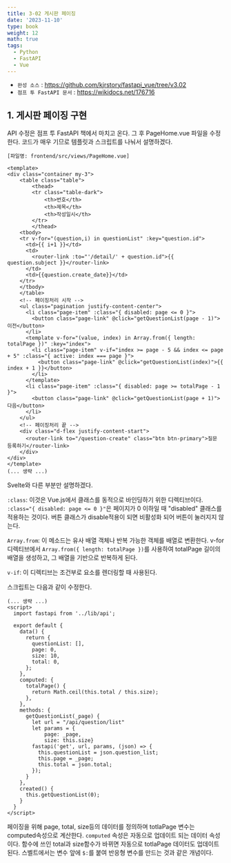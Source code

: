 ```yaml
---
title: 3-02 게시판 페이징
date: '2023-11-10'
type: book
weight: 12
math: true
tags:
  - Python
  - FastAPI
  - Vue
---
```


- `완성 소스` : https://github.com/kjrstory/fastapi_vue/tree/v3.02
- `점프 투 FastAPI 문서` : https://wikidocs.net/176716




## 1. 게시판 페이징 구현
API 수정은 점프 투 FastAPI 책에서 마치고 온다. 그 후 PageHome.vue 파일을 수정한다. 코드가 매우 기므로 템플릿과 스크립트를 나눠서 설명하겠다. 

`[파일명: frontend/src/views/PageHome.vue]`
```vue{hl_lines=["21-35","49-51"]}
<template>
<div class="container my-3">
    <table class="table">
        <thead>
        <tr class="table-dark">
            <th>번호</th>
            <th>제목</th>
            <th>작성일시</th>
        </tr>
        </thead>
    <tbody>
    <tr v-for="(question,i) in questionList" :key="question.id">
      <td>{{ i+1 }}</td>
      <td>
        <router-link :to="'/detail/' + question.id">{{ question.subject }}</router-link>
      </td>
      <td>{{question.create_date}}</td>
    </tr>
    </tbody>
    </table>
    <!-- 페이징처리 시작 -->
    <ul class="pagination justify-content-center">
      <li class="page-item" :class="{ disabled: page <= 0 }">
        <button class="page-link" @click="getQuestionList(page - 1)">이전</button>
      </li>
      <template v-for="(value, index) in Array.from({ length: totalPage })" :key="index">
        <li class="page-item" v-if="index >= page - 5 && index <= page + 5" :class="{ active: index === page }">
          <button class="page-link" @click="getQuestionList(index)">{{ index + 1 }}</button>
        </li>
      </template>
      <li class="page-item" :class="{ disabled: page >= totalPage - 1 }">
        <button class="page-link" @click="getQuestionList(page + 1)">다음</button>
      </li>
    </ul>
    <!-- 페이징처리 끝 -->
    <div class="d-flex justify-content-start">
      <router-link to="/question-create" class="btn btn-primary">질문 등록하기</router-link>
    </div>  
</div>    
</template>
(... 생략 ...)
```
Svelte와 다른 부분만 설명하겠다. 

`:class`: 이것은 Vue.js에서 클래스를 동적으로 바인딩하기 위한 디렉티브이다. `:class="{ disabled: page <= 0 }"`은 페이지가 0 이하일 때 "disabled" 클래스를 적용하는 것이다. 버튼 클래스가 disable적용이 되면 비활성화 되어 버튼이 눌러지지 않는다.

`Array.from`: 이 메소드는 유사 배열 객체나 반복 가능한 객체를 배열로 변환한다. v-for 디렉티브에서 `Array.from({ length: totalPage })`를 사용하여 totalPage 길이의 배열을 생성하고, 그 배열을 기반으로 반복하게 된다.

`v-if`: 이 디렉티브는 조건부로 요소를 렌더링할 때 사용된다.


스크립트는 다음과 같이 수정한다.
```vue{hl_lines=["8-14","24-34"]}
(... 생략 ...)
<script>
  import fastapi from '../lib/api';

  export default {
    data() {
      return {
        questionList: [],
        page: 0,
        size: 10,
        total: 0,
      };
    },
    computed: {
      totalPage() {
        return Math.ceil(this.total / this.size);
      },
    },
    methods: {
      getQuestionList(_page) {
        let url = "/api/question/list"
        let params = { 
            page: _page,
            size: this.size}
        fastapi('get', url, params, (json) => {
          this.questionList = json.question_list;
          this.page = _page;
          this.total = json.total;
        });
      }
    },
    created() {
      this.getQuestionList(0);
    }
  }
</script>
```

페이징을 위해 page, total, size등의 데이터를 정의하며 totlaPage 변수는 computed속성으로 계산한다. 
`computed` 속성은 자동으로 업데이트 되는 데이터 속성이다. 함수에 쓰인 total과 size함수가 바뀌면 자동으로 totlaPage 데이터도 업데이트된다. 스벨트에서는 변수 앞에 `$:`를 붙여 반응형 변수를 만드는 것과 같은 개념이다. 
